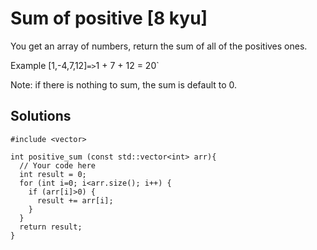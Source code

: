 # Sum of positive [8 kyu]

You get an array of numbers, return the sum of all of the positives ones.

Example [1,-4,7,12]` => `1 + 7 + 12 = 20`

Note: if there is nothing to sum, the sum is default to 0.

## Solutions

```
#include <vector>

int positive_sum (const std::vector<int> arr){
  // Your code here
  int result = 0;
  for (int i=0; i<arr.size(); i++) {
    if (arr[i]>0) {
      result += arr[i];
    }
  }
  return result;
}
```